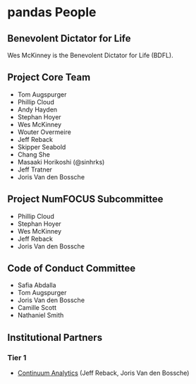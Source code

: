 # pandas People

## Benevolent Dictator for Life

Wes McKinney is the Benevolent Dictator for Life (BDFL).

## Project Core Team

- Tom Augspurger
- Phillip Cloud
- Andy Hayden
- Stephan Hoyer
- Wes McKinney
- Wouter Overmeire
- Jeff Reback
- Skipper Seabold
- Chang She
- Masaaki Horikoshi (@sinhrks)
- Jeff Tratner
- Joris Van den Bossche

## Project NumFOCUS Subcommittee

- Phillip Cloud
- Stephan Hoyer
- Wes McKinney
- Jeff Reback
- Joris Van den Bossche

## Code of Conduct Committee

- Safia Abdalla
- Tom Augspurger
- Joris Van den Bossche
- Camille Scott
- Nathaniel Smith

## Institutional Partners

### Tier 1

- [Continuum Analytics](http://continuum.io/) (Jeff Reback, Joris Van den Bossche)
